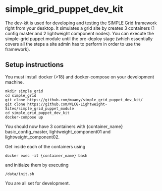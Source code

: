# simple_grid_puppet_dev_kit

The dev-kit is used for developing and testing the SIMPLE Grid framework right from your desktop. 
It simulates a grid site by creates 3 containers (1 config master and 2 lightweight component nodes).
You can execute the simple-grid puppet module until the pre-deploy stage (which essentially covers all the steps a site admin has to perform in order to use the framework).

## Setup instructions

You must install docker (>18) and docker-compose on your development machine.

```
mkdir simple_grid
cd simple_grid
git clone https://github.com/maany/simple_grid_puppet_dev_kit/
git clone https://github.com/WLCG-Lightweight-Sites/simple_grid_puppet_module
cd simple_grid_puppet_dev_kit
docker-compose up
```
You should now have 3 containers with {container_name} basic_config_master, lightweight_component01 and lightweight_component02.

Get inside each of the containers using
```
docker exec -it {container_name} bash
```

and initiaize them by executing

```
/data/init.sh
```

You are all set for development.
